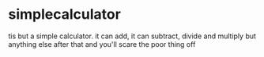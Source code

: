 # simplecalculator
tis but a simple calculator. it can add, it can subtract, divide and multiply but anything else after that and you'll scare the poor thing off
